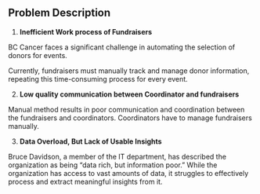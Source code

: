 ## Problem Description

1. **Inefficient Work process of Fundraisers**

BC Cancer faces a significant challenge in automating the selection of donors for events.

Currently, fundraisers must manually track and manage donor information, repeating this time-consuming process for every event.

2. **Low quality communication between Coordinator and fundraisers**

Manual method results in poor communication and coordination between the fundraisers and coordinators. Coordinators have to manage fundraisers manually.

3. **Data Overload, But Lack of Usable Insights**

Bruce Davidson, a member of the IT department, has described the organization as being “data rich, but information poor.” While the organization has access to vast amounts of data, it struggles to effectively process and extract meaningful insights from it.
